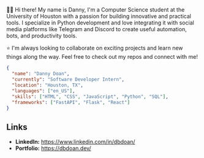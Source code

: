 ## 

<!--
**dbdoan/dbdoan** is a ✨ _special_ ✨ repository because its `README.md` (this file) appears on your GitHub profile.

Here are some ideas to get you started:
- 🔭 I’m currently working on ...
- 🌱 I’m currently learning ...
- 👯 I’m looking to collaborate on ...
- 🤔 I’m looking for help with ...
- 💬 Ask me about ...
- 📫 How to reach me: ...
- 😄 Pronouns: ...
- ⚡ Fun fact: ...
-->



🧑‍🔧 Hi there! My name is Danny, I'm a Computer Science student at the University of Houston with a passion for building innovative and practical tools. I specialize in Python development and love integrating it with social media platforms like Telegram and Discord to create useful automation, bots, and productivity tools.

⭐️ I'm always looking to collaborate on exciting projects and learn new things along the way. Feel free to check out my repos and connect with me!

```json
{
  "name": "Danny Doan", 
  "currently": "Software Developer Intern",
  "location": "Houston, TX",
  "languages": ["en_US"],
  "skills": ["HTML", "CSS", "JavaScript", "Python", "SQL"],
  "frameworks": ["FastAPI", "Flask", "React"]
}
```

## Links

- **LinkedIn:** https://www.linkedin.com/in/dbdoan/
- **Portfolio:** https://dbdoan.dev/
